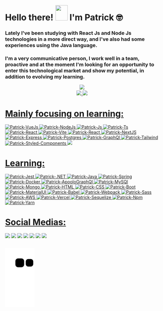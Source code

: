 <h1 align="left">Hello there! <img src="https://raw.githubusercontent.com/kaueMarques/kaueMarques/master/hi.gif" height= "50px" width="40px"> I'm Patrick 🤓</h1>

### Lately I've been studying with React Js and Node Js technologies in a more direct way, and I've also had some experiences using the Java language.

### I'm a very communicative person, I work well in a team, proactive and at the moment I'm looking for an opportunity to enter this technological market and show my potential, in addition to evolving my learning.

<div align="center">
   <img height="380em" src="https://user-images.githubusercontent.com/70382532/138322189-2db8df52-9dcb-40a0-88a8-c365466bd33d.gif"/>
</div>
<div align="center">
<a href="https://github.com/Patrick-Jabba">
<img height="150em" src="https://github-readme-stats.vercel.app/api?username=patrick-jabba&show_icons=true&theme=nightowl&include_all_commits=true&count_private=true"/>
<img height="150em" src="https://github-readme-stats.vercel.app/api/top-langs/?username=patrick-jabba&layout=compact&langs_count=7&theme=nightowl"/>

</div> 
   
# Mainly focusing on learning:
<img alt="Patrick-VueJs" src="https://img.shields.io/badge/Vue.js-35495E?style=for-the-badge&logo=vue.js&logoColor=4FC08D" />
<img  alt="Patrick-NodeJs" src="https://img.shields.io/badge/Node.js-339933?style=for-the-badge&logo=nodedotjs&logoColor=white" />
<img  alt="Patrick-Js" src="https://img.shields.io/badge/JavaScript-323330?style=for-the-badge&logo=javascript&logoColor=F7DF1E">
<img  alt="Patrick-Ts" src="https://img.shields.io/badge/TypeScript-007ACC?style=for-the-badge&logo=typescript&logoColor=white" />
<img  alt="Patrick-React" src="https://img.shields.io/badge/React-20232A?style=for-the-badge&logo=react&logoColor=61DAFB">
<img alt ="Patrick-Vite" src="https://img.shields.io/badge/Vite-B73BFE?style=for-the-badge&logo=vite&logoColor=FFD62E" />
<img  alt="Patrick-React" src="https://img.shields.io/badge/React_Native-20232A?style=for-the-badge&logo=react&logoColor=61DAFB">
<img  alt="Patrick-NextJS" src="https://img.shields.io/badge/next.js-000000?style=for-the-badge&logo=nextdotjs&logoColor=white" />
<img  alt="Patrick-Express" src="https://img.shields.io/badge/Express.js-000000?style=for-the-badge&logo=express&logoColor=white" />
<img  alt="Patrick-Postgres" src="https://img.shields.io/badge/PostgreSQL-316192?style=for-the-badge&logo=postgresql&logoColor=white" />
<img  alt="Patrick-GraphQl" src="https://img.shields.io/badge/GraphQl-E10098?style=for-the-badge&logo=graphql&logoColor=white" />
<img  alt="Patrick-Tailwind" src="https://img.shields.io/badge/Tailwind_CSS-38B2AC?style=for-the-badge&logo=tailwind-css&logoColor=white" />
<img  alt="Patrick-Styled-Components" src="https://img.shields.io/badge/styled--components-DB7093?style=for-the-badge&logo=styled-components&logoColor=white" />
<img al="Patrick-Prisma" src="https://img.shields.io/badge/Prisma-3982CE?style=for-the-badge&logo=Prisma&logoColor=white" />
   
# Learning:
<img alt="Patrick-Jest" src="https://img.shields.io/badge/-jest-%23C21325?style=for-the-badge&logo=jest&logoColor=white"/>
<img alt="Patrick-.NET" src="https://img.shields.io/badge/.NET-5C2D91?style=for-the-badge&logo=.net&logoColor=white" />
<img  alt="Patrick-Java" src="https://img.shields.io/badge/Java-ED8B00?style=for-the-badge&logo=java&logoColor=white"/>
<img  alt="Patrick-Spring" src="https://img.shields.io/badge/Spring-6DB33F?style=for-the-badge&logo=spring&logoColor=white" />
<img  alt="Patrick-Docker" src="https://img.shields.io/badge/Docker-2CA5E0?style=for-the-badge&logo=docker&logoColor=white" />
<img  alt="Patrick-ApooloGraphQl" src="https://img.shields.io/badge/Apollo%20GraphQL-311C87?&style=for-the-badge&logo=Apollo%20GraphQL&logoColor=white"/>
<img  alt="Patrick-MySQl" src="https://img.shields.io/badge/MySQL-005C84?style=for-the-badge&logo=mysql&logoColor=white" />
<img alt="Patrick-Mongo" src="https://img.shields.io/badge/MongoDB-4EA94B?style=for-the-badge&logo=mongodb&logoColor=white" />
<img  alt="Patrick-HTML" src="https://img.shields.io/badge/HTML5-E34F26?style=for-the-badge&logo=html5&logoColor=white">
<img  alt="Patrick-CSS" src="https://img.shields.io/badge/CSS3-1572B6?style=for-the-badge&logo=css3&logoColor=white">
<img  alt="Patrick-Boot" src="https://img.shields.io/badge/Bootstrap-563D7C?style=for-the-badge&logo=bootstrap&logoColor=white" />
<img alt="Patrick-MaterialUI" src="https://img.shields.io/badge/Material%20UI-007FFF?style=for-the-badge&logo=mui&logoColor=white" />
<img  alt="Patrick-Babel" src="https://img.shields.io/badge/Babel-F9DC3E?style=for-the-badge&logo=babel&logoColor=white" />
<img  alt="Patrick-Webpack" src="https://img.shields.io/badge/Webpack-8DD6F9?style=for-the-badge&logo=Webpack&logoColor=white" />
<img  alt="Patrick-Sass" src="https://img.shields.io/badge/Sass-CC6699?style=for-the-badge&logo=sass&logoColor=white" />
<img  alt="Patrick-AWS" src="https://img.shields.io/badge/Amazon_AWS-FF9900?style=for-the-badge&logo=amazonaws&logoColor=white" />
<img  alt="Patrick-Vercel" src="https://img.shields.io/badge/Vercel-000000?style=for-the-badge&logo=vercel&logoColor=white" />
<img  alt="Patrick-Sequelize" src="https://img.shields.io/badge/Sequelize-52B0E7?style=for-the-badge&logo=Sequelize&logoColor=white" />  
<img  alt="Patrick-Npm" src="https://img.shields.io/badge/npm-CB3837?style=for-the-badge&logo=npm&logoColor=white" />
<img  alt="Patrick-Yarn" src="https://img.shields.io/badge/Yarn-2C8EBB?style=for-the-badge&logo=yarn&logoColor=white" /> 
          
# Social Medias:
  
<a href="https://dev.to/patrickjabba" target="_blank"><img src="https://img.shields.io/badge/dev.to-0A0A0A?style=for-the-badge&logo=dev.to&logoColor=white" target="_blank"></a>
![](https://komarev.com/ghpvc/?username=patrick-jabba&style=for-the-badge)
<a href="https://www.linkedin.com/in/patrick-monteiro-fischer-1316369b/" target="_blank"><img src="https://img.shields.io/badge/-LinkedIn-%230077B5?style=for-the-badge&logo=linkedin&logoColor=white" target="_blank"></a>
<a href = "mailto:monteiromonterio@gmail.com"><img src="https://img.shields.io/badge/Gmail-D14836?style=for-the-badge&logo=gmail&logoColor=white" target="_blank"></a>
<a href="https://open.spotify.com/user/12167587969?si=86f1e8b83fa74a60" target="_blank"><img src="https://img.shields.io/badge/Spotify-1ED760?&style=for-the-badge&logo=spotify&logoColor=white" target="_blank"></a>
<a href="https://www.instagram.com/tricks_n_meeples/" target="_blank"><img src="https://img.shields.io/badge/-Instagram-%23E4405F?style=for-the-badge&logo=instagram&logoColor=white" target="_blank"></a>
<a href="https://twitter.com/SharpzinU" target="_blank"><img src="https://img.shields.io/badge/Twitter-1DA1F2?style=for-the-badge&logo=twitter&logoColor=white" target="_blank"></a>


## 

![Snake animation](https://github.com/patrick-jabba/patrick-jabba/blob/output/github-contribution-grid-snake.svg)


  

   
